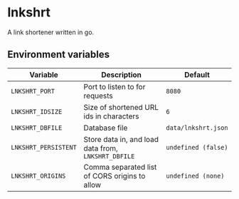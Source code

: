 # lnkshrt
A link shortener written in go.

## Environment variables
| Variable | Description | Default |
| - | - | - |
| `LNKSHRT_PORT` | Port to listen to for requests | `8080` |
| `LNKSHRT_IDSIZE` | Size of shortened URL ids in characters | `6` |
| `LNKSHRT_DBFILE` | Database file | `data/lnkshrt.json` |
| `LNKSHRT_PERSISTENT` | Store data in, and load data from, `LNKSHRT_DBFILE` | `undefined (false)` | 
| `LNKSHRT_ORIGINS` | Comma separated list of CORS origins to allow | `undefined (none)` | 